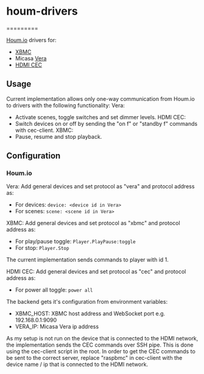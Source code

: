 # houm-drivers
=========

[Houm.io](http://houm.io/) drivers for:
* [XBMC](http://kodi.tv)
* Micasa [Vera](http://getvera.com)
* [HDMI CEC](http://en.wikipedia.org/wiki/HDMI#CEC)

## Usage

Current implementation allows only one-way communication from Houm.io to drivers with the following functionality:
Vera:
* Activate scenes, toggle switches and set dimmer levels. 
HDMI CEC:
* Switch devices on or off by sending the "on f" or "standby f" commands with cec-client.
XBMC:
* Pause, resume and stop playback.

## Configuration

### Houm.io

Vera:
Add general devices and set protocol as "vera" and protocol address as:
* For devices: `device: <device id in Vera>`
* For scenes: `scene: <scene id in Vera>`

XBMC:
Add general devices and set protocol as "xbmc" and protocol address as:
* For play/pause toggle: `Player.PlayPause:toggle`
* For stop: `Player.Stop`

The current implementation sends commands to player with id 1.

HDMI CEC:
Add general devices and set protocol as "cec" and protocol address as:
* For power all toggle: `power all`

The backend gets it's configuration from environment variables:

* XBMC_HOST: XBMC host address and WebSocket port e.g. 192.168.0.1:9090
* VERA_IP: Micasa Vera ip address

As my setup is not run on the device that is connected to the HDMI network, the implementation sends the CEC commands over SSH pipe. This is done using the cec-client script in the root. In order to get the CEC commands to be sent to the correct server, replace "raspbmc" in cec-client with the device name / ip that is connected to the HDMI network.

